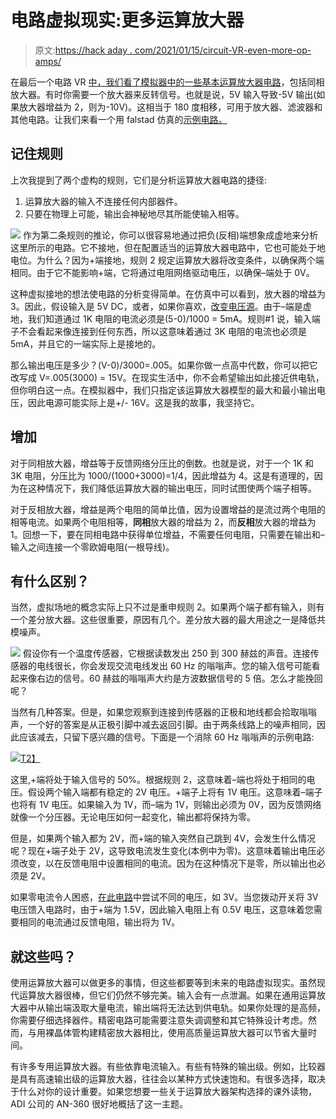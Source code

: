 # 电路虚拟现实:更多运算放大器

> 原文:[https://hack aday . com/2021/01/15/circuit-VR-even-more-op-amps/](https://hackaday.com/2021/01/15/circuit-vr-even-more-op-amps/)

在最后一个电路 VR [中，我们看了模拟器中的一些基本运算放大器电路](https://hackaday.com/2020/12/24/circuit-vr-some-op-amps/)，包括同相放大器。有时你需要一个放大器来反转信号。也就是说，5V 输入导致-5V 输出(如果放大器增益为 2，则为-10V)。这相当于 180 度相移，可用于放大器、滤波器和其他电路。让我们来看一个用 falstad 仿真的[示例电路。](https://tinyurl.com/ycy6y6ff)

## 记住规则

上次我提到了两个虚构的规则，它们是分析运算放大器电路的捷径:

1.  运算放大器的输入不连接任何内部器件。
2.  只要在物理上可能，输出会神秘地尽其所能使输入相等。

[![](../Images/8b7bee61b499b39ab85d5b3dc1808ca2.png)](https://hackaday.com/wp-content/uploads/2020/12/circuit-vr-inverting-amplifier.jpg) 作为第二条规则的推论，你可以很容易地通过把负(反相)端想象成虚地来分析这里所示的电路。它不接地，但在配置适当的运算放大器电路中，它也可能处于地电位。为什么？因为+端接地，规则 2 规定运算放大器将改变条件，以确保两个端相同。由于它不能影响+端，它将通过电阻网络驱动电压，以确保–端处于 0V。

这种虚拟接地的想法使电路的分析变得简单。在仿真中可以看到，放大器的增益为 3。因此，假设输入是 5V DC，或者，如果你喜欢，[改变电压源](https://tinyurl.com/y82sst9g)。由于–端是虚地，我们知道通过 1K 电阻的电流必须是(5-0)/1000 = 5mA。规则#1 说，输入端子不会看起来像连接到任何东西，所以这意味着通过 3K 电阻的电流也必须是 5mA，并且它的一端实际上是接地的。

那么输出电压是多少？(V-0)/3000=.005。如果你做一点高中代数，你可以把它改写成 V=.005(3000) = 15V。在现实生活中，你不会希望输出如此接近供电轨，但你明白这一点。在模拟器中，我们只指定该运算放大器模型的最大和最小输出电压，因此电源可能实际上是+/- 16V。这是我的故事，我坚持它。

## 增加

对于同相放大器，增益等于反馈网络分压比的倒数。也就是说，对于一个 1K 和 3K 电阻，分压比为 1000/(1000+3000)=1/4，因此增益为 4。这是有道理的，因为在这种情况下，我们降低运算放大器的输出电压，同时试图使两个端子相等。

对于反相放大器，增益是两个电阻的简单比值，因为设置增益的是流过两个电阻的相等电流。如果两个电阻相等，**同相**放大器的增益为 2，而**反相**放大器的增益为 1。回想一下，要在同相电路中获得单位增益，不需要任何电阻，只需要在输出和–输入之间连接一个零欧姆电阻(一根导线)。

## 有什么区别？

当然，虚拟场地的概念实际上只不过是重申规则 2。如果两个端子都有输入，则有一个差分放大器。这些很重要，原因有几个。差分放大器的最大用途之一是降低共模噪声。

[![](../Images/61d09ca2e56d158928e98669e933010d.png)](https://hackaday.com/wp-content/uploads/2020/12/2020-12-20-22.36.37-falstad.com-d91ea997ea32.png) 假设你有一个温度传感器，它根据读数发出 250 到 300 赫兹的声音。连接传感器的电线很长，你会发现交流电线发出 60 Hz 的嗡嗡声。您的输入信号可能看起来像右边的信号。60 赫兹的嗡嗡声大约是方波数据信号的 5 倍。怎么才能挽回呢？

当然有几种答案。但是，如果您观察到连接到传感器的正极和地线都会拾取嗡嗡声，一个好的答案是从正极引脚中减去返回引脚。由于两条线路上的噪声相同，因此应该减去，只留下感兴趣的信号。下面是一个消除 60 Hz 嗡嗡声的示例电路:

[![](../Images/665b832466123ab4a3d80928f00a278f.png)T2】](https://hackaday.com/wp-content/uploads/2020/12/circuit-vr-differential-amplifier.png)

这里,+端将处于输入信号的 50%。根据规则 2，这意味着–端也将处于相同的电压。假设两个输入端都有稳定的 2V 电压。+端子上将有 1V 电压。这意味着–端子也将有 1V 电压。如果输入为 1V，而–端为 1V，则输出必须为 0V，因为反馈网络就像一个分压器。无论电压如何一起变化，输出都将保持为零。

但是，如果两个输入都为 2V，而+端的输入突然自己跳到 4V，会发生什么情况呢？现在+端子处于 2V，这导致电流发生变化(本例中为零)。这意味着输出电压必须改变，以在反馈电阻中设置相同的电流。因为在这种情况下是零，所以输出也必须是 2V。

如果零电流令人困惑，[在此电路](https://tinyurl.com/yaaos7ho)中尝试不同的电压，如 3V。当您拨动开关将 3V 电压馈入电路时，由于+端为 1.5V，因此输入电阻上有 0.5V 电压，这意味着您需要相同的电流通过反馈电阻，输出将为 1V。

## 就这些吗？

使用运算放大器可以做更多的事情，但这些都要等到未来的电路虚拟现实。虽然现代运算放大器很棒，但它们仍然不够完美。输入会有一点泄漏。如果在通用运算放大器中从输出端汲取大量电流，输出端将无法达到供电轨。如果你处理的是高频，你需要仔细选择器件。精密电路可能需要注意失调调整和其它特殊设计考虑。然而，与用裸晶体管构建精密放大器相比，使用高质量运算放大器可以节省大量时间。

有许多专用运算放大器。有些依靠电流输入。有些有特殊的输出级。例如，比较器是具有高速输出级的运算放大器，往往会以某种方式快速饱和。有很多选择，取决于什么对你的设计重要。如果您想要一些关于运算放大器架构选择的课外读物，ADI 公司的 AN-360 很好地概括了这一主题。